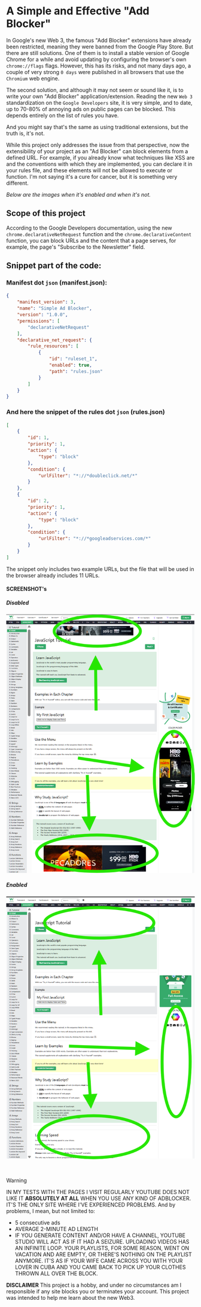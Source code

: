 # A Simple and Effective "Add Blocker"

In Google's new Web 3, the famous "Add Blocker" extensions have already been restricted, meaning they were banned from the Google Play Store. But there are still solutions.
One of them is to install a stable version of Google Chrome for a while and avoid updating by configuring the browser's own `chrome://flags` flags. However, this has its risks, and not many days ago, a couple of very strong `0 days` were published in all browsers that use the `Chromium` web engine.

The second solution, and although it may not seem or sound like it, is to write your own "Add Blocker" application/extension. Reading the new `Web 3` standardization on the `Google Developers` site, it is very simple, and to date, up to 70-80% of annoying ads on public pages can be blocked. This depends entirely on the list of rules you have.

And you might say that's the same as using traditional extensions, but the truth is, it's not.

While this project only addresses the issue from that perspective, now the extensibility of your project as an "Ad Blocker" can block elements from a defined URL. For example, if you already know what techniques like XSS are and the conventions with which they are implemented, you can declare it in your rules file, and these elements will not be allowed to execute or function. I'm not saying it's a cure for cancer, but it is something very different.

*Below are the images when it's enabled and when it's not.*

## Scope of this project

According to the Google Developers documentation, using the new `chrome.declarativeNetRequest` function and the `chrome.declarativeContent` function, you can block URLs and the content that a page serves, for example, the page's "Subscribe to the Newsletter" field.

## Snippet part of the code:

### Manifest dot `json` (manifest.json):

```json
{
    "manifest_version": 3,
    "name": "Simple Ad Blocker",
    "version": "1.0.0",
    "permissions": [
        "declarativeNetRequest"
    ],
    "declarative_net_request": {
        "rule_resources": [
            {
                "id": "ruleset_1",
                "enabled": true,
                "path": "rules.json"
            }
        ]
    }
}
```

### And here the snippet of the rules dot `json` (rules.json)

```json
[
    {
        "id": 1,
        "priority": 1,
        "action": {
            "type": "block"
        },
        "condition": {
            "urlFilter": "*://*doubleclick.net/*"
        }
    },
    {
        "id": 2,
        "priority": 1,
        "action": {
            "type": "block"
        },
        "condition": {
            "urlFilter": "*://*googleadservices.com/*"
        }
    }
]
```

The snippet only includes two example URLs, but the file that will be used in the browser already includes 11 URLs.

#### SCREENSHOT's

##### Disabled

![](assets/unblocked-adds.png)

##### Enabled

![](assets/blocked-adds.png)

<br>

> [!warning]
> IN MY TESTS WITH THE PAGES I VISIT REGULARLY
> YOUTUBE DOES NOT LIKE IT **ABSOLUTELY AT ALL** WHEN YOU USE ANY KIND OF
> ADBLOCKER. IT'S THE ONLY SITE WHERE I'VE EXPERIENCED
> PROBLEMS. And by problems, I mean, but not limited to:
> - 5 consecutive ads
> - AVERAGE 2-MINUTE AD LENGTH
> - IF YOU GENERATE CONTENT AND/OR HAVE A CHANNEL, YOUTUBE STUDIO WILL ACT AS IF IT HAD A SEIZURE. UPLOADING VIDEOS HAS AN INFINITE LOOP. YOUR PLAYLISTS, FOR SOME REASON, WENT ON VACATION AND ARE EMPTY, OR THERE'S NOTHING ON THE PLAYLIST ANYMORE. IT'S AS IF YOUR WIFE CAME ACROSS YOU WITH YOUR LOVER IN CUBA AND YOU CAME BACK TO PICK UP YOUR CLOTHES THROWN ALL OVER THE BLOCK.

**DISCLAIMER**
This project is a hobby, and under no circumstances am I responsible if any site blocks you or terminates your account. This project was intended to help me learn about the new Web3.